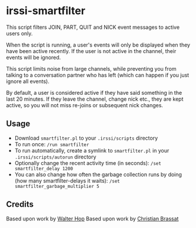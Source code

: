irssi-smartfilter
=================

This script filters JOIN, PART, QUIT and NICK event messages to active users only.

When the script is running, a user's events will only be displayed when they have been active recently. If the user is not active in the channel, their events will be ignored.

This script limits noise from large channels, while preventing you from talking to a conversation partner who has left (which can happen if you just ignore all events).

By default, a user is considered active if they have said something in the last 20 minutes. If they leave the channel, change nick etc., they are kept active, so you will not miss re-joins or subsequent nick changes.

## Usage
- Download `smartfilter.pl` to your `.irssi/scripts` directory
- To run once: `/run smartfilter`
- To run automatically, create a symlink to `smartfilter.pl` in your `.irssi/scripts/autorun` directory
- Optionally change the recent activity time (in seconds): `/set smartfilter_delay 1200`
- You can also change how often the garbage collection runs by doing (how many smartfilter-delays it waits): `/set smartfilter_garbage_multiplier 5`

## Credits
Based upon work by [Walter Hop](https://lifeforms.nl/)
Based upon work by [Christian Brassat](http://crshd.anapnea.net/2012/10/03/Smartfilter-for-Irssi/)
